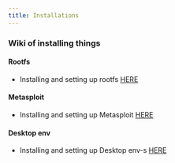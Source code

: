 ```yaml
---
title: Installations
---
```


### Wiki of installing things
#### Rootfs
* Installing and setting up rootfs [HERE](https://pwn-term.github.io/wiki/installing/rootfs/default.html)

#### Metasploit
* Installing and setting up Metasploit [HERE](https://pwn-term.github.io/wiki/installing/nethunter/metasploit/default.html)

#### Desktop env
* Installing and setting up Desktop env-s [HERE](https://pwn-term.github.io/wiki/installing/nethunter/desktop-environment/default.html)
